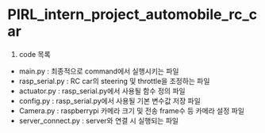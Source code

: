 # PIRL_intern_project_automobile_rc_car

1. code 목록
- main.py : 최종적으로 command에서 실행시키는 파일
- rasp_serial.py : RC car의 steering 및 throttle을 조정하는 파일
- actuator.py : rasp_serial.py에서 사용될 함수 정의 파일
- config.py : rasp_serial.py에서 사용될 기본 변수값 저장 파일
- Camera.py : raspberrypi 카메라 크기 및 전송 frame수 등 카메라 설정 파일
- server_connect.py : server와 연결 시 실행되는 파일
